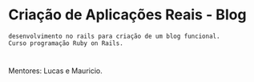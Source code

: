 # Criação de Aplicações Reais - Blog

	desenvolvimento no rails para criação de um blog funcional. 
	Curso programação Ruby on Rails.
	
	


# 
Mentores: Lucas e Mauricio.
